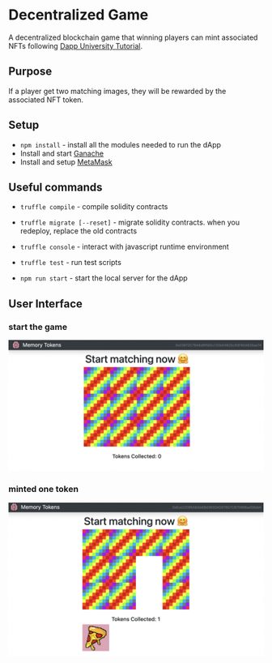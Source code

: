 # Decentralized Game
A decentralized blockchain game that winning players can mint associated NFTs following [Dapp University Tutorial](https://youtu.be/x-6ruqmNS3o).

## Purpose

If a player get two matching images, they will be rewarded by the associated NFT token.

## Setup

- `npm install` - install all the modules needed to run the dApp
- Install and start [Ganache](https://www.trufflesuite.com/ganache)
- Install and setup [MetaMask](https://metamask.io/)

## Useful commands

- `truffle compile` - compile solidity contracts
- `truffle migrate [--reset]` - migrate solidity contracts. when you redeploy, replace the old contracts
- `truffle console` - interact with javascript runtime environment
- `truffle test` - run test scripts

- `npm run start` - start the local server for the dApp


## User Interface

### start the game
![alt text](img/start_game.jpg)

### minted one token
![alt text](img/minted_nft.jpg)

